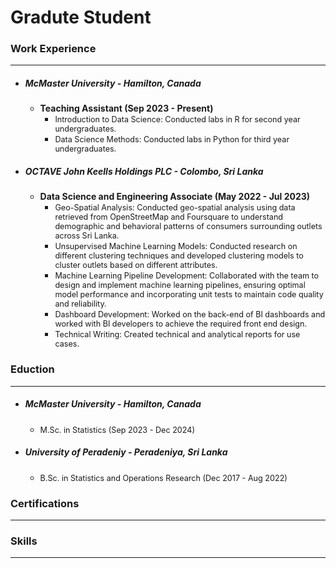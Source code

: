# Gradute Student

### Work Experience
---------
* ##### McMaster University - Hamilton, Canada
  - **Teaching Assistant (Sep 2023 - Present)**
    - <span style="font-size:0.9em;">Introduction to Data Science: Conducted labs in R for second year undergraduates.</span>
    - <span style="font-size:0.9em;">Data Science Methods: Conducted labs in Python for third year undergraduates.</span>

* ##### OCTAVE John Keells Holdings PLC - Colombo, Sri Lanka
  - **Data Science and Engineering Associate (May 2022 - Jul 2023)**
    - <span style="font-size:0.9em;">Geo-Spatial Analysis: Conducted geo-spatial analysis using data retrieved from OpenStreetMap and Foursquare to understand demographic and behavioral patterns of consumers surrounding outlets across Sri Lanka.</span>
    - <span style="font-size:0.9em;">Unsupervised Machine Learning Models: Conducted research on different clustering techniques and developed clustering models to cluster outlets based on different attributes.</span>
    - <span style="font-size:0.9em;">Machine Learning Pipeline Development: Collaborated with the team to design and implement machine learning pipelines, ensuring optimal model performance and incorporating unit tests to maintain code quality and reliability.</span>
    - <span style="font-size:0.9em;">Dashboard Development: Worked on the back-end of BI dashboards and worked with BI developers to achieve the required front end design.</span>
    - <span style="font-size:0.9em;">Technical Writing: Created technical and analytical reports for use cases.</span>
    
### Eduction
---------
* ##### McMaster University - Hamilton, Canada
  - <span style="font-size:0.9em;">M.Sc. in Statistics (Sep 2023 - Dec 2024)</span>
* ##### University of Peradeniy -  Peradeniya, Sri Lanka
  - <span style="font-size:0.9em;">B.Sc. in Statistics and Operations Research (Dec 2017 - Aug 2022)</span>

### Certifications
---------

### Skills
---------
